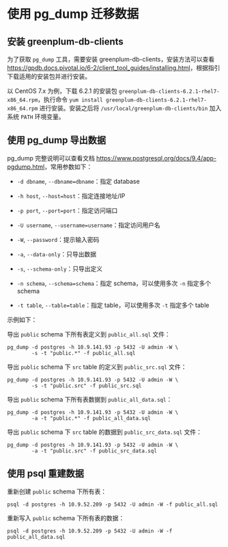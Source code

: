 # 使用 pg_dump 迁移数据

## 安装 greenplum-db-clients

为了获取 `pg_dump` 工具，需要安装 greenplum-db-clients，安装方法可以查看 <https://gpdb.docs.pivotal.io/6-2/client_tool_guides/installing.html>，根据指引下载适用的安装包并进行安装。

以 CentOS 7.x 为例，下载 6.2.1 的安装包 `greenplum-db-clients-6.2.1-rhel7-x86_64.rpm`，执行命令 `yum install greenplum-db-clients-6.2.1-rhel7-x86_64.rpm` 进行安装。安装之后将 `/usr/local/greenplum-db-clients/bin` 加入系统 `PATH` 环境变量。

## 使用 pg_dump 导出数据

pg_dump 完整说明可以查看文档 <https://www.postgresql.org/docs/9.4/app-pgdump.html>，常用参数如下：

* `-d dbname`, `--dbname=dbname`：指定 database
* `-h host`, `--host=host`：指定连接地址/IP
* `-p port`, `--port=port`：指定访问端口
* `-U username`, `--username=username`：指定访问用户名
* `-W`, `--password`：提示输入密码

* `-a`, `--data-only`：只导出数据
* `-s`, `--schema-only`：只导出定义
* `-n schema`, `--schema=schema`：指定 schema，可以使用多次 `-n` 指定多个 schema
* `-t table`, `--table=table`：指定 table，可以使用多次 `-t` 指定多个 table

示例如下：

导出 `public` schema 下所有表定义到 `public_all.sql` 文件：

    pg_dump -d postgres -h 10.9.141.93 -p 5432 -U admin -W \
            -s -t "public.*" -f public_all.sql

导出 `public` schema 下 `src` table 的定义到 `public_src.sql` 文件：

    pg_dump -d postgres -h 10.9.141.93 -p 5432 -U admin -W \
            -s -t "public.src" -f public_src.sql

导出 `public` schema 下所有表数据到 `public_all_data.sql`：

    pg_dump -d postgres -h 10.9.141.93 -p 5432 -U admin -W \
            -a -t "public.*" -f public_all_data.sql

导出 `public` schema 下 `src` table 的数据到 `public_src_data.sql` 文件：

    pg_dump -d postgres -h 10.9.141.93 -p 5432 -U admin -W \
            -a -t "public.src" -f public_src_data.sql

## 使用 psql 重建数据

重新创建 `public` schema 下所有表：

    psql -d postgres -h 10.9.52.209 -p 5432 -U admin -W -f public_all.sql

重新写入 `public` schema 下所有表的数据：

    psql -d postgres -h 10.9.52.209 -p 5432 -U admin -W -f public_all_data.sql

